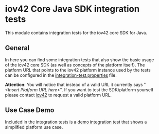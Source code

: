 # iov42 Core Java SDK integration tests

This module contains integration tests for the iov42 core SDK for Java.

## General

In here you can find some integration tests that also show the basic usage of the iov42 core SDK (as well as concepts of the platform itself).
The platform URL that points to the iov42 platform instance used by the tests can be configured in the 
[integration-test.properties](src/test/resources/integration-test.properties) file.
 

**Attention**: You will notice that instead of a valid URL it currently says "*&lt;Insert Platform URL here&gt;*". 
If you want to test the SDK/platform yourself please contact [iov42](https://iov42.com/contact/) to request a valid platform URL.

## Use Case Demo

Included in the integration tests is a [demo integration test](src/test/java/com/iov42/solutions/core/sdk/demo/DemoTest.java)
that shows a simplified platform use case.